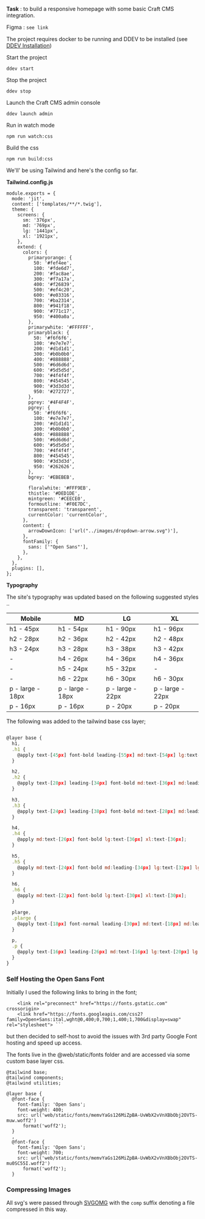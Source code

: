 **Task** : to build a responsive homepage with some basic Craft CMS integration.

Figma : `see link`

The project requires docker to be running and DDEV to be installed (see [DDEV Installation](https://ddev.readthedocs.io/en/stable/))

Start the project

`ddev start`

Stop the project

`ddev stop`

Launch the Craft CMS admin console

`ddev launch admin`

Run in watch mode

`npm run watch:css`

Build the css

`npm run build:css`

We'll' be using Tailwind and here's the config so far.

**Tailwind.config.js**

```@type {import('tailwindcss').Config} */
module.exports = {
  mode: 'jit',
  content: ['templates/**/*.twig'],
  theme: {
    screens: {
      sm: '376px',
      md: '769px',
      lg: '1441px',
      xl: '1921px',
    },
    extend: {
      colors: {
        primaryorange: {
          50: '#fef4ee',
          100: '#fde6d7',
          200: '#fac8ae',
          300: '#f7a17a',
          400: '#f26839',
          500: '#ef4c20',
          600: '#e03316',
          700: '#ba2314',
          800: '#941f18',
          900: '#771c17',
          950: '#400a0a',
        },
        primarywhite: '#FFFFFF',
        primaryblack: {
          50: '#f6f6f6',
          100: '#e7e7e7',
          200: '#d1d1d1',
          300: '#b0b0b0',
          400: '#888888',
          500: '#6d6d6d',
          600: '#5d5d5d',
          700: '#4f4f4f',
          800: '#454545',
          900: '#3d3d3d',
          950: '#272727',
        },
        pgrey: '#4F4F4F',
        pgrey: {
          50: '#f6f6f6',
          100: '#e7e7e7',
          200: '#d1d1d1',
          300: '#b0b0b0',
          400: '#888888',
          500: '#6d6d6d',
          600: '#5d5d5d',
          700: '#4f4f4f',
          800: '#454545',
          900: '#3d3d3d',
          950: '#262626',
        },
        bgrey: '#EBEBEB',

        floralwhite: '#FFF9EB',
        thistle: '#DED1DE',
        mintgreen: '#CEECE0',
        formoutline: '#F0E7DC',
        transparent: 'transparent',
        currentColor: 'currentColor',
      },
      content: {
        arrowDownIcon: ['url("../images/dropdown-arrow.svg")'],
      },
      fontFamily: {
        sans: ['"Open Sans"'],
      },
    },
  },
  plugins: [],
};
```

**Typography**

The site's typography was updated based on the following suggested styles ..

| Mobile           | MD               | LG               | XL               |
| ---------------- | ---------------- | ---------------- | ---------------- |
| h1 - 45px        | h1 - 54px        | h1 - 90px        | h1 - 96px        |
| h2 - 28px        | h2 - 36px        | h2 - 42px        | h2 - 48px        |
| h3 - 24px        | h3 - 28px        | h3 - 38px        | h3 - 42px        |
| -                | h4 - 26px        | h4 - 36px        | h4 - 36px        |
| -                | h5 - 24px        | h5 - 32px        | -                |
| -                | h6 - 22px        | h6 - 30px        | h6 - 30px        |
| p - large - 18px | p - large - 18px | p - large - 22px | p - large - 22px |
| p - 16px         | p - 16px         | p - 20px         | p - 20px         |

The following was added to the tailwind base css layer;

```js

@layer base {
  h1,
  .h1 {
    @apply text-[45px] font-bold leading-[55px] md:text-[54px] lg:text-[90px] lg:leading-[100px] xl:text-[96px] xl:leading-[108px];
  }

  h2,
  .h2 {
    @apply text-[28px] leading-[34px] font-bold md:text-[36px] md:leading-[44px] lg:text-[42px] lg:leading-[60px] xl:text-[48px];
  }

  h3,
  .h3 {
    @apply text-[24px] leading-[38px] font-bold md:text-[28px] md:leading-[44px] lg:text-[38px] xl:text-[42px];
  }

  h4,
  .h4 {
    @apply md:text-[26px] font-bold lg:text-[36px] xl:text-[36px];
  }

  h5,
  .h5 {
    @apply md:text-[24px] font-bold md:leading-[34px] lg:text-[32px] lg:leading-[42px] xl:text-[36px] xl:leading-[46px];
  }

  h6,
  .h6 {
    @apply md:text-[22px] font-bold lg:text-[30px] xl:text-[30px];
  }

  plarge,
  .plarge {
    @apply text-[18px] font-normal leading-[30px] md:text-[18px] md:leading-[28px] lg:text-[22px] lg:leading-[36px] xl:text-[22px];
  }

  p,
  .p {
    @apply text-[16px] leading-[26px] md:text-[16px] lg:text-[20px] lg:leading-[34px] xl:text-[20px];
  }
}
```

### Self Hosting the Open Sans Font

Initially I used the following links to bring in the font;

````<link rel="preconnect" href="https://fonts.googleapis.com">
    <link rel="preconnect" href="https://fonts.gstatic.com" crossorigin>
    <link href="https://fonts.googleapis.com/css2?family=Open+Sans:ital,wght@0,400;0,700;1,400;1,700&display=swap" rel="stylesheet"> ```

````

but then decided to self-host to avoid the issues with 3rd party Google Font hosting and speed up access.

The fonts live in the @web/static/fonts folder and are accessed via some custom base layer css.

```
@tailwind base;
@tailwind components;
@tailwind utilities;

@layer base {
  @font-face {
    font-family: 'Open Sans';
    font-weight: 400;
    src: url('web/static/fonts/memvYaGs126MiZpBA-UvWbX2vVnXBbObj2OVTS-muw.woff2')
      format('woff2');
  }
  ,
  @font-face {
    font-family: 'Open Sans';
    font-weight: 700;
    src: url('web/static/fonts/memvYaGs126MiZpBA-UvWbX2vVnXBbObj2OVTS-mu0SC55I.woff2')
      format('woff2');
  }

```

### Compressing Images

All svg's were passed through [SVGOMG](https://svgomg.net/) with the `comp` suffix denoting a file compressed in this way.
